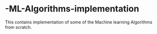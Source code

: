 # -ML-Algorithms-implementation
This contains implementation of some of the Machine learning Algorithms from scratch.
